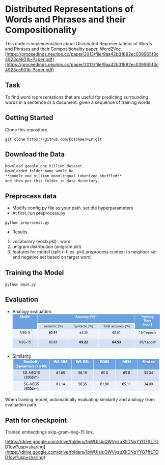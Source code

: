 # Distributed Representations of Words and Phrases and their Compositionality

This code is implementation about Distributed Representations of Words and Phrases and their Compositionality paper, Word2Vec. [https://proceedings.neurips.cc/paper/2013/file/9aa42b31882ec039965f3c4923ce901b-Paper.pdf](https://proceedings.neurips.cc/paper/2013/file/9aa42b31882ec039965f3c4923ce901b-Paper.pdf)

## Task
To find word representations that are useful for predicting surrounding words in a sentence or a document. given a sequence of training words 

## Getting Started
Clone this repository.
```
git clone https://github.com/kosohae/NLP.git
```
## Download the Data
```
Download google one billion dataset.
Downloaded folder name would be **google_one_billion_monolingual_tokenized_shuffled**
and then put this folder in data directory.
```
## Preprocess data
- Modify config.py file as your path. set the hyperparameters 
- At first, run preprocess.py
```
python preprocess.py
```

- Results
1) vocabulary (vocb.pkl) : word
2) unigram distribution (unigram.pkl)
3) features for model (split n files .pkl)
preprocess context to neighbor set and negative set based on target word.

## Training the Model

```
python main.py
```

## Evaluation

- Analogy evaluation.
![evaluation](evaluation.PNG)

- Similarity
![similarity](similarity.PNG)

When training model, automatically evaluating similarity and analogy from evaluation path.

## Path for checkpoint

Trained embeddings skip-gram-neg-15 link.

[https://drive.google.com/drive/folders/1pWUIsIuQWVyzuXIlDNqYYG7ffLTOD1ow?usp=sharing](https://drive.google.com/drive/folders/1pWUIsIuQWVyzuXIlDNqYYG7ffLTOD1ow?usp=sharing)